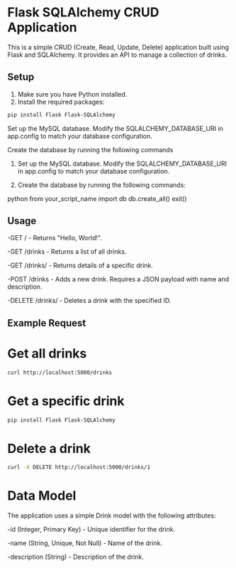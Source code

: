 # Flask SQLAlchemy CRUD Application

This is a simple CRUD (Create, Read, Update, Delete) application built using Flask and SQLAlchemy. It provides an API to manage a collection of drinks.

## Setup

1. Make sure you have Python installed.
2. Install the required packages:

```bash
pip install Flask Flask-SQLAlchemy
```

Set up the MySQL database. Modify the SQLALCHEMY_DATABASE_URI in app.config to match your database configuration.

Create the database by running the following commands

1. Set up the MySQL database. Modify the SQLALCHEMY_DATABASE_URI in app.config to match your database configuration.

2. Create the database by running the following commands:

python
from your_script_name import db
db.create_all()
exit()

## Usage

-GET / - Returns "Hello, World!".

-GET /drinks - Returns a list of all drinks.

-GET /drinks/<id> - Returns details of a specific drink.

-POST /drinks - Adds a new drink. Requires a JSON payload with name and description.

-DELETE /drinks/<id> - Deletes a drink with the specified ID.

## Example Request

# Get all drinks

```bash
curl http://localhost:5000/drinks
```

# Get a specific drink

```bash
pip install Flask Flask-SQLAlchemy
```
# Delete a drink

```bash
curl -X DELETE http://localhost:5000/drinks/1
```

# Data Model

The application uses a simple Drink model with the following attributes:

-id (Integer, Primary Key) - Unique identifier for the drink.

-name (String, Unique, Not Null) - Name of the drink.

-description (String) - Description of the drink.
